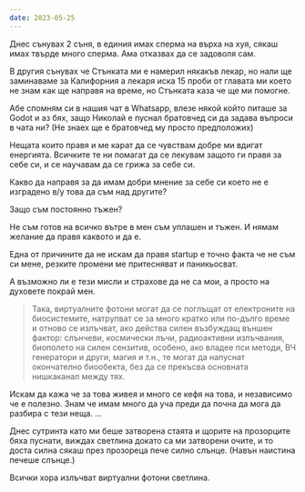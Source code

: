 ```yaml
---
date: 2023-05-25
---
```


Днес сънувах 2 съня, в единия имах сперма на върха на хуя, сякаш имах твърде много сперма. Ама отказвах да се задоволя сам.

В другия сънувах че Стънката ми е намерил някакъв лекар, но нали ще заминаваме за Калифорния а лекаря иска 15 проби от главата ми което не знам как ще направя на време, но Стънката каза че ще ми помогне. 

Абе спомням си в нашия чат в Whatsapp, влезе някой който питаше за Godot и аз бях, защо Николай е пуснал братовчед си да задава въпроси в чата ни? (Не знаех ще е братовчед му просто предположих)

Нещата които правя и ме карат да се чувствам добре ми вдигат енергията. Всичките те ни помагат да се лекувам защото ги правя за себе си, и се научавам да се грижа за себе си. 

Какво да направя за да имам добри мнение за себе си което не е изградено в/у това да съм над другите? 

Защо съм постоянно тъжен?


Не съм готов на всичко вътре в мен съм уплашен и тъжен. И нямам желание да правя каквото и да е. 

Една от причините да не искам да правя startup е точно факта че не съм си мене, резките промени ме притесняват и паникьосват. 

А възможно ли е тези мисли и страхове да не са мои, а просто на духовете покрай мен. 

> Така, виртуалните фотони могат да се поглъщат от електроните на биосистемите, натрупват се за много кратко или по-дълго време и отново се излъчват, ако действа силен възбуждащ външен фактор: слънчеви, космически лъчи, радиоактивни излъчвания, биополето на силен сензитив, особено, ако владее пси методи, ВЧ генератори и други, магия и т.н., те могат да напуснат окончателно биообекта, без да се прекъсва основната нишкаканал между тях.

Искам да кажа че за това живея и много се кефя на това, и независимо че е полезно. Знам че имам много да уча преди да почна да мога да разбира с тези неща. ...

Днес сутринта като ми беше затворена стаята и щорите на прозорците бяха пуснати, виждах светлина докато са ми затворени очите, и то доста силна сякаш през прозореца пече силно слънце. (Навън наистина печеше слънце.)

Всички хора излъчват виртуални фотони светлина. 

